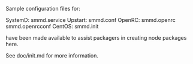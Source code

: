 Sample configuration files for:

SystemD: smmd.service
Upstart: smmd.conf
OpenRC:  smmd.openrc
         smmd.openrcconf
CentOS:  smmd.init

have been made available to assist packagers in creating node packages here.

See doc/init.md for more information.
